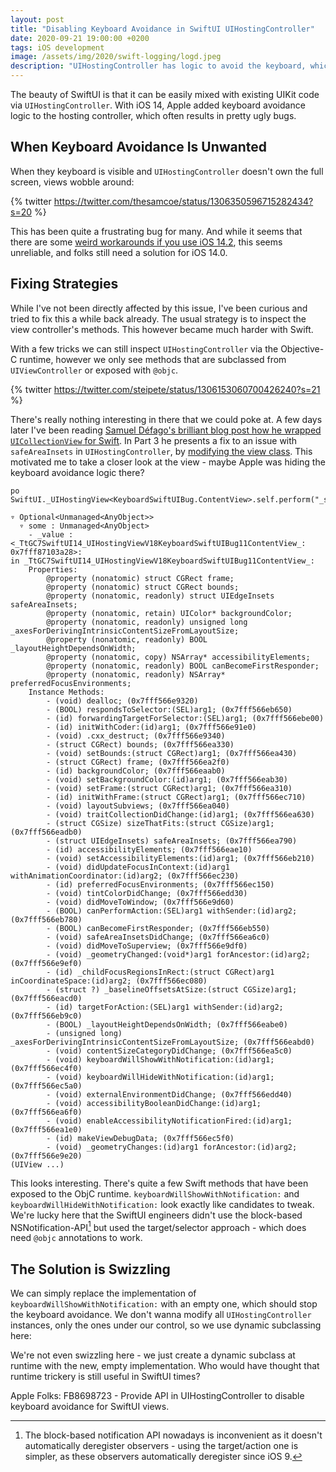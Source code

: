 ```yaml
---
layout: post
title: "Disabling Keyboard Avoidance in SwiftUI UIHostingController"
date: 2020-09-21 19:00:00 +0200
tags: iOS development
image: /assets/img/2020/swift-logging/logd.jpeg
description: "UIHostingController has logic to avoid the keyboard, which often is unwanted. We explore a hack to disable this feature."
---
```


<style type="text/css">
div.post-content > img:first-child { display:none; }
</style>

The beauty of SwiftUI is that it can be easily mixed with existing UIKit code via `UIHostingController`. With iOS 14, Apple added keyboard avoidance logic to the hosting controller, which often results in pretty ugly bugs. 

## When Keyboard Avoidance Is Unwanted

When they keyboard is visible and `UIHostingController` doesn't own the full screen, views wobble around:

{% twitter https://twitter.com/thesamcoe/status/1306350596715282434?s=20 %}

This has been quite a frustrating bug for many. And while it seems that there are some [weird workarounds if you use iOS 14.2](https://twitter.com/zntfdr/status/1306913858263552001?s=21), this seems unreliable, and folks still need a solution for iOS 14.0.

## Fixing Strategies

While I've not been directly affected by this issue, I've been curious and tried to fix this a while back already. The usual strategy is to inspect the view controller's methods. This however became much harder with Swift.

With a few tricks we can still inspect `UIHostingController` via the Objective-C runtime, however we only see methods that are subclassed from `UIViewController` or exposed with `@objc`. 

{% twitter https://twitter.com/steipete/status/1306153060700426240?s=21 %}

There's really nothing interesting in there that we could poke at. A few days later I've been reading [Samuel Défago's brilliant blog post how he wrapped `UICollectionView` for Swift](https://defagos.github.io/swiftui_collection_intro/). In  Part 3 he presents a fix to an issue with `safeAreaInsets` in `UIHostingController`, by [modifying the view class](https://defagos.github.io/swiftui_collection_part3/). This motivated me to take a closer look at the view - maybe Apple was hiding the keyboard avoidance logic there?

```
po SwiftUI._UIHostingView<KeyboardSwiftUIBug.ContentView>.self.perform("_shortMethodDescription")

▿ Optional<Unmanaged<AnyObject>>
  ▿ some : Unmanaged<AnyObject>
    - _value : <_TtGC7SwiftUI14_UIHostingViewV18KeyboardSwiftUIBug11ContentView_: 0x7fff87103a28>:
in _TtGC7SwiftUI14_UIHostingViewV18KeyboardSwiftUIBug11ContentView_:
	Properties:
		@property (nonatomic) struct CGRect frame;
		@property (nonatomic) struct CGRect bounds;
		@property (nonatomic, readonly) struct UIEdgeInsets safeAreaInsets;
		@property (nonatomic, retain) UIColor* backgroundColor;
		@property (nonatomic, readonly) unsigned long _axesForDerivingIntrinsicContentSizeFromLayoutSize;
		@property (nonatomic, readonly) BOOL _layoutHeightDependsOnWidth;
		@property (nonatomic, copy) NSArray* accessibilityElements;
		@property (nonatomic, readonly) BOOL canBecomeFirstResponder;
		@property (nonatomic, readonly) NSArray* preferredFocusEnvironments;
	Instance Methods:
		- (void) dealloc; (0x7fff566e9320)
		- (BOOL) respondsToSelector:(SEL)arg1; (0x7fff566eb650)
		- (id) forwardingTargetForSelector:(SEL)arg1; (0x7fff566ebe00)
		- (id) initWithCoder:(id)arg1; (0x7fff566e91e0)
		- (void) .cxx_destruct; (0x7fff566e9340)
		- (struct CGRect) bounds; (0x7fff566ea330)
		- (void) setBounds:(struct CGRect)arg1; (0x7fff566ea430)
		- (struct CGRect) frame; (0x7fff566ea2f0)
		- (id) backgroundColor; (0x7fff566eaab0)
		- (void) setBackgroundColor:(id)arg1; (0x7fff566eab30)
		- (void) setFrame:(struct CGRect)arg1; (0x7fff566ea310)
		- (id) initWithFrame:(struct CGRect)arg1; (0x7fff566ec710)
		- (void) layoutSubviews; (0x7fff566ea040)
		- (void) traitCollectionDidChange:(id)arg1; (0x7fff566ea630)
		- (struct CGSize) sizeThatFits:(struct CGSize)arg1; (0x7fff566eadb0)
		- (struct UIEdgeInsets) safeAreaInsets; (0x7fff566ea790)
		- (id) accessibilityElements; (0x7fff566eae10)
		- (void) setAccessibilityElements:(id)arg1; (0x7fff566eb210)
		- (void) didUpdateFocusInContext:(id)arg1 withAnimationCoordinator:(id)arg2; (0x7fff566ec230)
		- (id) preferredFocusEnvironments; (0x7fff566ec150)
		- (void) tintColorDidChange; (0x7fff566edd30)
		- (void) didMoveToWindow; (0x7fff566e9d60)
		- (BOOL) canPerformAction:(SEL)arg1 withSender:(id)arg2; (0x7fff566eb780)
		- (BOOL) canBecomeFirstResponder; (0x7fff566eb550)
		- (void) safeAreaInsetsDidChange; (0x7fff566ea6c0)
		- (void) didMoveToSuperview; (0x7fff566e9df0)
		- (void) _geometryChanged:(void*)arg1 forAncestor:(id)arg2; (0x7fff566e9ef0)
		- (id) _childFocusRegionsInRect:(struct CGRect)arg1 inCoordinateSpace:(id)arg2; (0x7fff566ec080)
		- (struct ?) _baselineOffsetsAtSize:(struct CGSize)arg1; (0x7fff566eacd0)
		- (id) targetForAction:(SEL)arg1 withSender:(id)arg2; (0x7fff566eb9c0)
		- (BOOL) _layoutHeightDependsOnWidth; (0x7fff566eabe0)
		- (unsigned long) _axesForDerivingIntrinsicContentSizeFromLayoutSize; (0x7fff566eabd0)
		- (void) contentSizeCategoryDidChange; (0x7fff566ea5c0)
		- (void) keyboardWillShowWithNotification:(id)arg1; (0x7fff566ec4f0)
		- (void) keyboardWillHideWithNotification:(id)arg1; (0x7fff566ec5a0)
		- (void) externalEnvironmentDidChange; (0x7fff566edd40)
		- (void) accessibilityBooleanDidChange:(id)arg1; (0x7fff566ea6f0)
		- (void) enableAccessibilityNotificationFired:(id)arg1; (0x7fff566ea1e0)
		- (id) makeViewDebugData; (0x7fff566ec5f0)
		- (void) _geometryChanges:(id)arg1 forAncestor:(id)arg2; (0x7fff566e9e20)
(UIView ...)
```

This looks interesting. There's quite a few Swift methods that have been exposed to the ObjC runtime. `keyboardWillShowWithNotification:` and `keyboardWillHideWithNotification:` look exactly like candidates to tweak. We're lucky here that the SwiftUI engineers didn't use the block-based NSNotification-API[^1] but used the target/selector approach - which does need `@objc` annotations to work.

## The Solution is Swizzling

We can simply replace the implementation of `keyboardWillShowWithNotification:` with an empty one, which should stop the keyboard avoidance. We don't wanna modify all  `UIHostingController` instances, only the ones under our control, so we use dynamic subclassing here:

<script src="https://gist.github.com/steipete/da72299613dcc91e8d729e48b4bb582c.js"></script>

We're not even swizzling here - we just create a dynamic subclass at runtime with the new, empty implementation. Who would have thought that runtime trickery is still useful in SwiftUI times? 

Apple Folks: FB8698723 - Provide API in UIHostingController to disable keyboard avoidance for SwiftUI views.

[^1]: The block-based notification API nowadays is inconvenient as it doesn't automatically deregister observers - using the target/action one is simpler, as these observers automatically deregister since iOS 9.

